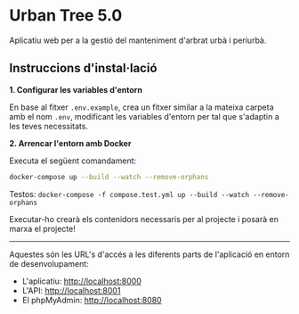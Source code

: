 # Urban Tree 5.0

Aplicatiu web per a la gestió del manteniment d'arbrat urbà i periurbà.

## Instruccions d'instal·lació

**1. Configurar les variables d'entorn**

En base al fitxer `.env.example`, crea un fitxer similar a la mateixa carpeta amb el nom `.env`, modificant les variables d'entorn per tal que s'adaptin a les teves necessitats.

**2. Arrencar l'entorn amb Docker**

Executa el següent comandament:

```bash
docker-compose up --build --watch --remove-orphans
```
Testos: `docker-compose -f compose.test.yml up --build --watch --remove-orphans`

Executar-ho crearà els contenidors necessaris per al projecte i posarà en marxa el projecte!

---
Aquestes són les URL's d'accés a les diferents parts de l'aplicació en entorn de desenvolupament:

- L'aplicatiu: [http://localhost:8000](http://localhost:8000)
- L'API: [http://localhost:8001](http://localhost:8001)
- El phpMyAdmin: [http://localhost:8080](http://localhost:8080)
